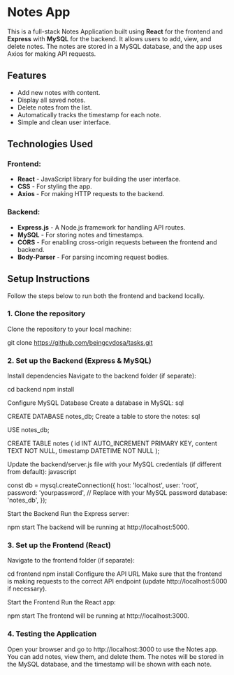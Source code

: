 # Notes App

This is a full-stack Notes Application built using **React** for the frontend and **Express** with **MySQL** for the backend. It allows users to add, view, and delete notes. The notes are stored in a MySQL database, and the app uses Axios for making API requests.

## Features

- Add new notes with content.
- Display all saved notes.
- Delete notes from the list.
- Automatically tracks the timestamp for each note.
- Simple and clean user interface.

## Technologies Used

### Frontend:
- **React** - JavaScript library for building the user interface.
- **CSS** - For styling the app.
- **Axios** - For making HTTP requests to the backend.

### Backend:
- **Express.js** - A Node.js framework for handling API routes.
- **MySQL** - For storing notes and timestamps.
- **CORS** - For enabling cross-origin requests between the frontend and backend.
- **Body-Parser** - For parsing incoming request bodies.

## Setup Instructions

Follow the steps below to run both the frontend and backend locally.

### 1. Clone the repository

Clone the repository to your local machine:

git clone https://github.com/beingcvdosa/tasks.git

### 2. Set up the Backend (Express & MySQL)
Install dependencies
Navigate to the backend folder (if separate):



cd backend
npm install

Configure MySQL Database
Create a database in MySQL:
sql



CREATE DATABASE notes_db;
Create a table to store the notes:
sql



USE notes_db;

CREATE TABLE notes (
    id INT AUTO_INCREMENT PRIMARY KEY,
    content TEXT NOT NULL,
    timestamp DATETIME NOT NULL
);

Update the backend/server.js file with your MySQL credentials (if different from default):
javascript



const db = mysql.createConnection({
    host: 'localhost',
    user: 'root',
    password: 'yourpassword', // Replace with your MySQL password
    database: 'notes_db',
});

Start the Backend
Run the Express server:




npm start
The backend will be running at http://localhost:5000.

### 3. Set up the Frontend (React)
Navigate to the frontend folder (if separate):




cd frontend
npm install
Configure the API URL
Make sure that the frontend is making requests to the correct API endpoint (update http://localhost:5000 if necessary).

Start the Frontend
Run the React app:




npm start
The frontend will be running at http://localhost:3000.

### 4. Testing the Application
Open your browser and go to http://localhost:3000 to use the Notes app.
You can add notes, view them, and delete them.
The notes will be stored in the MySQL database, and the timestamp will be shown with each note.